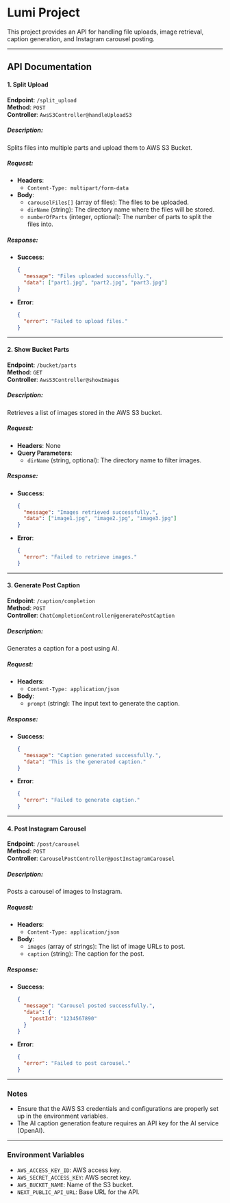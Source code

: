 # Lumi Project

This project provides an API for handling file uploads, image retrieval, caption generation, and Instagram carousel posting.

---

## API Documentation

#### 1. **Split Upload**
**Endpoint**: `/split_upload`  
**Method**: `POST`  
**Controller**: `AwsS3Controller@handleUploadS3`  

##### Description:
Splits files into multiple parts and upload them to AWS S3 Bucket.

##### Request:
- **Headers**:
  - `Content-Type: multipart/form-data`
- **Body**:
  - `carouselFiles[]` (array of files): The files to be uploaded.
  - `dirName` (string): The directory name where the files will be stored.
  - `numberOfParts` (integer, optional): The number of parts to split the files into.

##### Response:
- **Success**: 
  ```json
  {
    "message": "Files uploaded successfully.",
    "data": ["part1.jpg", "part2.jpg", "part3.jpg"]
  }
  ```
- **Error**:
  ```json
  {
    "error": "Failed to upload files."
  }
  ```

---

#### 2. **Show Bucket Parts**
**Endpoint**: `/bucket/parts`  
**Method**: `GET`  
**Controller**: `AwsS3Controller@showImages`  

##### Description:
Retrieves a list of images stored in the AWS S3 bucket.

##### Request:
- **Headers**: None
- **Query Parameters**:
  - `dirName` (string, optional): The directory name to filter images.

##### Response:
- **Success**:
  ```json
  {
    "message": "Images retrieved successfully.",
    "data": ["image1.jpg", "image2.jpg", "image3.jpg"]
  }
  ```
- **Error**:
  ```json
  {
    "error": "Failed to retrieve images."
  }
  ```

---

#### 3. **Generate Post Caption**
**Endpoint**: `/caption/completion`  
**Method**: `POST`  
**Controller**: `ChatCompletionController@generatePostCaption`  

##### Description:
Generates a caption for a post using AI.

##### Request:
- **Headers**:
  - `Content-Type: application/json`
- **Body**:
  - `prompt` (string): The input text to generate the caption.

##### Response:
- **Success**:
  ```json
  {
    "message": "Caption generated successfully.",
    "data": "This is the generated caption."
  }
  ```
- **Error**:
  ```json
  {
    "error": "Failed to generate caption."
  }
  ```

---

#### 4. **Post Instagram Carousel**
**Endpoint**: `/post/carousel`  
**Method**: `POST`  
**Controller**: `CarouselPostController@postInstagramCarousel`  

##### Description:
Posts a carousel of images to Instagram.

##### Request:
- **Headers**:
  - `Content-Type: application/json`
- **Body**:
  - `images` (array of strings): The list of image URLs to post.
  - `caption` (string): The caption for the post.

##### Response:
- **Success**:
  ```json
  {
    "message": "Carousel posted successfully.",
    "data": {
      "postId": "1234567890"
    }
  }
  ```
- **Error**:
  ```json
  {
    "error": "Failed to post carousel."
  }
  ```

---

### Notes
- Ensure that the AWS S3 credentials and configurations are properly set up in the environment variables.
- The AI caption generation feature requires an API key for the AI service (OpenAI).

---

### Environment Variables
- `AWS_ACCESS_KEY_ID`: AWS access key.
- `AWS_SECRET_ACCESS_KEY`: AWS secret key.
- `AWS_BUCKET_NAME`: Name of the S3 bucket.
- `NEXT_PUBLIC_API_URL`: Base URL for the API.
